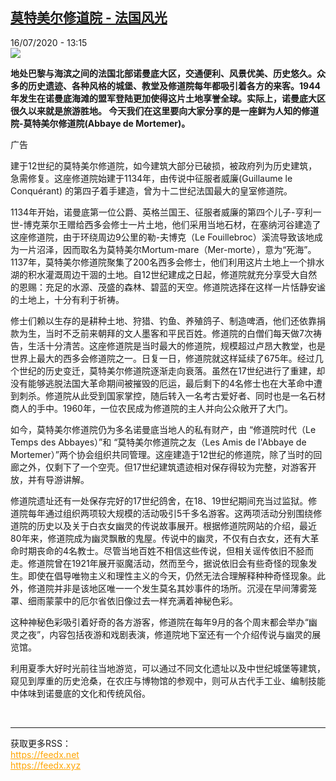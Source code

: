 <!--1594900499000-->
[莫特美尔修道院 - 法国风光](http://www.rfi.fr//cn/%E4%B8%AD%E5%9B%BD/20200716-%E8%8E%AB%E7%89%B9%E7%BE%8E%E5%B0%94%E4%BF%AE%E9%81%93%E9%99%A2)
------

<div>16/07/2020 - 13:15</div><img src="https://s.rfi.fr/media/display/e1cb31d6-94d3-11ea-8817-005056a964fe/w:310/p:16x9/000_1rf4ew_0.jpg"><p><strong>地处巴黎与海滨之间的法国北部诺曼底大区，交通便利、风景优美、历史悠久。众多的历史遗迹、各种风格的城堡、教堂及修道院每年都吸引着各方的来客。1944年发生在诺曼底海滩的盟军登陆更加使得这片土地享誉全球。实际上，诺曼底大区很久以来就是旅游胜地。 今天我们在这里要向大家分享的是一座鲜为人知的修道院-莫特美尔修道院(Abbaye de Mortemer)。</strong></p><div class="t-content__body u-clearfix"><div class="m-interstitial"><div class="m-interstitial__ad"><divclass="m-block-ad "data-tms-ad-type="box"data-tms-ad-status="idle"data-tms-ad-pos="1"><div class="m-block-ad__label">广告</div><div class="m-block-ad__content"></div></div></div></div><p>建于12世纪的莫特美尔修道院，如今建筑大部分已破损，被政府列为历史建筑，急需修复。这座修道院始建于1134年，由传说中征服者威廉(Guillaume le Conquérant) 的第四子着手建造，曾为十二世纪法国最大的皇室修道院。</p><p>1134年开始，诺曼底第一位公爵、英格兰国王、征服者威廉的第四个儿子-亨利一世-博克莱尔王赠给西多会修士一片土地，他们采用当地石材，在塞纳河谷建造了这座修道院，由于环绕周边9公里的勒-夫博克（Le Fouillebroc）溪流导致该地成为一片沼泽，因而取名为莫特美尔Mortum-mare（Mer-morte），意为“死海”。1137年，莫特美尔修道院聚集了200名西多会修士，他们利用这片土地上一个排水湖的积水灌溉周边干涸的土地。自12世纪建成之日起，修道院就充分享受大自然的恩赐：充足的水源、茂盛的森林、碧蓝的天空。修道院选择在这样一片恬静安谧的土地上，十分有利于祈祷。</p><p>修士们赖以生存的是耕种土地、狩猎、钓鱼、养殖鸽子、制造啤酒，他们还依靠捐款为生，当时不乏前来朝拜的文人墨客和平民百姓。修道院的白僧们每天做7次祷告，生活十分清苦。这座修道院是当时最大的修道院，规模超过卢昂大教堂，也是世界上最大的西多会修道院之一。日复一日，修道院就这样延续了675年。经过几个世纪的历史变迁，莫特美尔修道院逐渐走向衰落。虽然在17世纪进行了重建，却没有能够逃脱法国大革命期间被摧毁的厄运，最后剩下的4名修士也在大革命中遭到刺杀。修道院从此受到国家掌控，随后转入一名考古爱好者、同时也是一名石材商人的手中。1960年，一位农民成为修道院的主人并向公众敞开了大门。</p><p>如今，莫特美尔修道院仍为多名诺曼底当地人的私有财产，由 “修道院时代（Le Temps des Abbayes）”和 “莫特美尔修道院之友（Les Amis de l'Abbaye de Mortemer）”两个协会组织共同管理。这座建造于12世纪的修道院，除了当时的回廊之外，仅剩下了一个空壳。但17世纪建筑遗迹相对保存得较为完整，对游客开放，并有导游讲解。</p><p>修道院遗址还有一处保存完好的17世纪鸽舍，在18、19世纪期间充当过监狱。修道院每年通过组织两项较大规模的活动吸引5千多名游客。这两项活动分别围绕修道院的历史以及关于白衣女幽灵的传说故事展开。根据修道院网站的介绍，最近80年来，修道院成为幽灵飘散的鬼屋。传说中的幽灵，不仅有白衣女，还有大革命时期丧命的4名教士。尽管当地百姓不相信这些传说，但相关谣传依旧不胫而走。修道院曾在1921年展开驱魔活动，然而至今，据说依旧会有些奇怪的现象发生。即使在倡导唯物主义和理性主义的今天，仍然无法合理解释种种奇怪现象。此外，修道院并非是该地区唯一一个发生莫名其妙事件的场所。沉浸在早间薄雾笼罩、细雨蒙蒙中的厄尔省依旧像过去一样充满着神秘色彩。</p><p>这种神秘色彩吸引着好奇的各方游客，修道院在每年9月的各个周末都会举办“幽灵之夜”，内容包括夜游和戏剧表演，修道院地下室还有一个介绍传说与幽灵的展览馆。</p><p>利用夏季大好时光前往当地游览，可以通过不同文化遗址以及中世纪城堡等建筑，窥见到厚重的历史沧桑，在农庄与博物馆的参观中，则可从古代手工业、编制技能中体味到诺曼底的文化和传统风俗。</p><div class="o-self-promo o-self-promo--nl o-self-promo--hidden" data-selfpromo-newsletter></div><div class="o-self-promo o-self-promo--app o-self-promo--hidden" data-selfpromo-app></div></div><br><hr><div>获取更多RSS：<br><a href="https://feedx.net" style="color:orange" target="_blank">https://feedx.net</a> <br><a href="https://feedx.xyz" style="color:orange" target="_blank">https://feedx.xyz</a><br></div>
